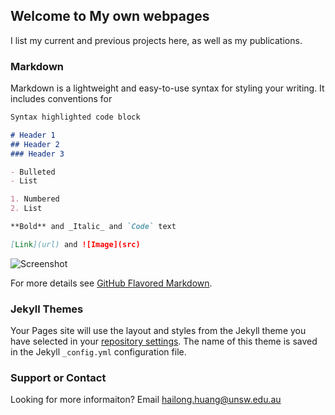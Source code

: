 ## Welcome to My own webpages

I list my current and previous projects here, as well as my publications.

### Markdown

Markdown is a lightweight and easy-to-use syntax for styling your writing. It includes conventions for

```markdown
Syntax highlighted code block

# Header 1
## Header 2
### Header 3

- Bulleted
- List

1. Numbered
2. List

**Bold** and _Italic_ and `Code` text

[Link](url) and ![Image](src)
```
![Screenshot](img/images.jpg)

For more details see [GitHub Flavored Markdown](https://guides.github.com/features/mastering-markdown/).

### Jekyll Themes

Your Pages site will use the layout and styles from the Jekyll theme you have selected in your [repository settings](https://github.com/hailonghuangunsw/hailonghuangunsw/settings). The name of this theme is saved in the Jekyll `_config.yml` configuration file.

### Support or Contact

Looking for more informaiton? Email hailong.huang@unsw.edu.au
